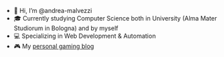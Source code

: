 - 👋 Hi, I’m @andrea-malvezzi
- 🎓 Currently studying Computer Science both in University (Alma Mater Studiorum in Bologna) and by myself
- 💻 Specializing in Web Development & Automation
- 🎮 My [personal gaming blog](https://www.thegaminglair.com)
